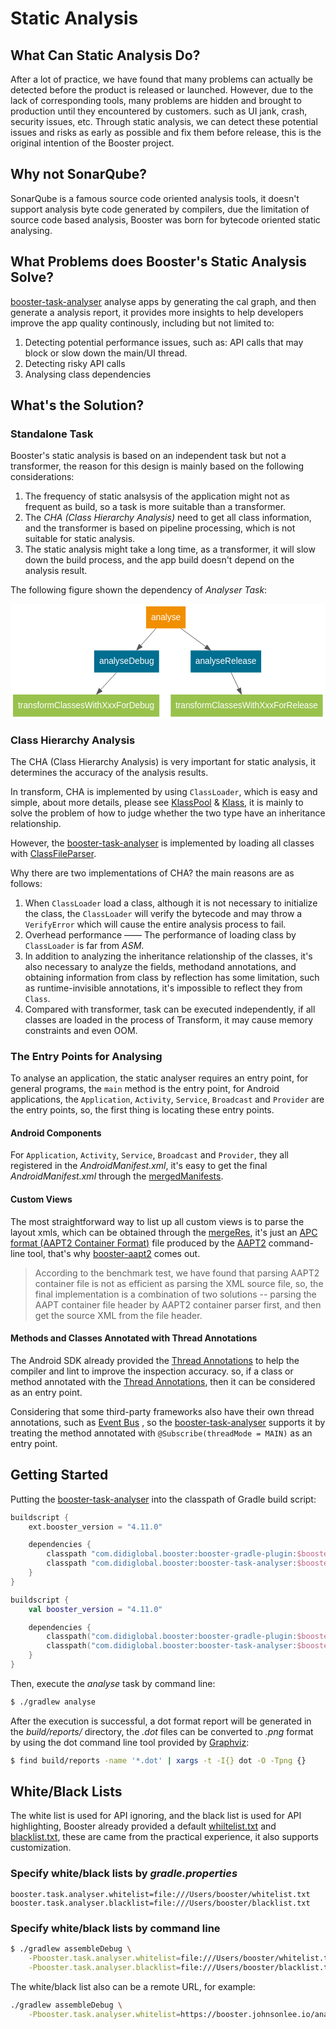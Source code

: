 # Static Analysis

## What Can Static Analysis Do?

After a lot of practice, we have found that many problems can actually be detected before the product is released or launched. However, due to the lack of corresponding tools, many problems are hidden and brought to production until they encountered by customers. such as UI jank, crash, security issues, etc. Through static analysis, we can detect these potential issues and risks as early as possible and fix them before release, this is the original intention of the Booster project.

## Why not SonarQube?

SonarQube is a famous source code oriented analysis tools, it doesn't support analysis byte code generated by compilers, due the limitation of source code based analysis, Booster was born for bytecode oriented static analysing.

## What Problems does Booster's Static Analysis Solve?

[booster-task-analyser](https://github.com/didi/booster/tree/master/booster-task-analyser) analyse apps by generating the cal graph, and then generate a analysis report, it provides more insights to help developers improve the app quality continously, including but not limited to:

1. Detecting potential performance issues, such as: API calls that may block or slow down the main/UI thread.
1. Detecting risky API calls
1. Analysing class dependencies

## What's the Solution?

### Standalone Task

Booster's static analysis is based on an independent task but not a transformer, the reason for this design is mainly based on the following considerations:

1. The frequency of static analsysis of the application might not as frequent as build, so a task is more suitable than a transformer.
1. The *CHA (Class Hierarchy Analysis)* need to get all class information, and the transformer is based on pipeline processing, which is not suitable for static analysis.
1. The static analysis might take a long time, as a transformer, it will slow down the build process, and the app build doesn't depend on the analysis result.

The following figure shown the dependency of *Analyser Task*:

<svg width="514pt" height="188pt" viewBox="0.00 0.00 513.51 188.00" xmlns="http://www.w3.org/2000/svg" xmlns:xlink="http://www.w3.org/1999/xlink">
<g id="graph0" class="graph" transform="scale(1 1) rotate(0) translate(4 184)">
<title>analyser</title>
<polygon fill="#ffffff" stroke="transparent" points="-4,4 -4,-184 509.5063,-184 509.5063,4 -4,4"></polygon>
<!-- analyse -->
<g id="node1" class="node">
<title>analyse</title>
<polygon fill="#f18f01" stroke="transparent" points="281.4639,-180 216.9891,-180 216.9891,-144 281.4639,-144 281.4639,-180"></polygon>
<text text-anchor="middle" x="249.2265" y="-157.8" font-family="Helvetica,sans-Serif" font-size="14.00" fill="#ffffff">analyse</text>
</g>
<!-- analyseDebug -->
<g id="node2" class="node">
<title>analyseDebug</title>
<polygon fill="#006e90" stroke="transparent" points="238.2016,-108 132.2514,-108 132.2514,-72 238.2016,-72 238.2016,-108"></polygon>
<text text-anchor="middle" x="185.2265" y="-85.8" font-family="Helvetica,sans-Serif" font-size="14.00" fill="#ffffff">analyseDebug</text>
</g>
<!-- analyse&#45;&gt;analyseDebug -->
<g id="edge1" class="edge">
<title>analyse-&gt;analyseDebug</title>
<path fill="none" stroke="#555555" d="M233.0766,-143.8314C225.5548,-135.3694 216.47,-125.1489 208.2461,-115.8971"></path>
<polygon fill="#555555" stroke="#555555" points="210.8535,-113.5621 201.5938,-108.4133 205.6216,-118.2127 210.8535,-113.5621"></polygon>
</g>
<!-- analyseRelease -->
<g id="node3" class="node">
<title>analyseRelease</title>
<polygon fill="#006e90" stroke="transparent" points="404.8079,-108 289.6451,-108 289.6451,-72 404.8079,-72 404.8079,-108"></polygon>
<text text-anchor="middle" x="347.2265" y="-85.8" font-family="Helvetica,sans-Serif" font-size="14.00" fill="#ffffff">analyseRelease</text>
</g>
<!-- analyse&#45;&gt;analyseRelease -->
<g id="edge2" class="edge">
<title>analyse-&gt;analyseRelease</title>
<path fill="none" stroke="#555555" d="M273.956,-143.8314C286.1427,-134.8779 301.0088,-123.9558 314.1577,-114.2955"></path>
<polygon fill="#555555" stroke="#555555" points="316.5183,-116.9042 322.5049,-108.1628 312.3738,-111.263 316.5183,-116.9042"></polygon>
</g>
<!-- transformClassesWithXxxForDebug -->
<g id="node4" class="node">
<title>transformClassesWithXxxForDebug</title>
<polygon fill="#99c24d" stroke="transparent" points="238.6799,-36 -.2269,-36 -.2269,0 238.6799,0 238.6799,-36"></polygon>
<text text-anchor="middle" x="119.2265" y="-13.8" font-family="Helvetica,sans-Serif" font-size="14.00" fill="#ffffff">transformClassesWithXxxForDebug</text>
</g>
<!-- analyseDebug&#45;&gt;transformClassesWithXxxForDebug -->
<g id="edge3" class="edge">
<title>analyseDebug-&gt;transformClassesWithXxxForDebug</title>
<path fill="none" stroke="#555555" d="M168.5719,-71.8314C160.8151,-63.3694 151.4463,-53.1489 142.9655,-43.8971"></path>
<polygon fill="#555555" stroke="#555555" points="145.4427,-41.4198 136.1053,-36.4133 140.2826,-46.1499 145.4427,-41.4198"></polygon>
</g>
<!-- transformClassesWithXxxForRelease -->
<g id="node5" class="node">
<title>transformClassesWithXxxForRelease</title>
<polygon fill="#99c24d" stroke="transparent" points="505.2865,-36 257.1665,-36 257.1665,0 505.2865,0 505.2865,-36"></polygon>
<text text-anchor="middle" x="381.2265" y="-13.8" font-family="Helvetica,sans-Serif" font-size="14.00" fill="#ffffff">transformClassesWithXxxForRelease</text>
</g>
<!-- analyseRelease&#45;&gt;transformClassesWithXxxForRelease -->
<g id="edge4" class="edge">
<title>analyseRelease-&gt;transformClassesWithXxxForRelease</title>
<path fill="none" stroke="#555555" d="M355.8061,-71.8314C359.5623,-63.8771 364.0522,-54.369 368.2063,-45.5723"></path>
<polygon fill="#555555" stroke="#555555" points="371.4261,-46.9503 372.5313,-36.4133 365.0964,-43.9612 371.4261,-46.9503"></polygon>
</g>
</g>
</svg>

### Class Hierarchy Analysis

The CHA (Class Hierarchy Analysis) is very important for static analysis, it determines the accuracy of the analysis results.

In transform, CHA is implemented by using `ClassLoader`, which is easy and simple, about more details, please see [KlassPool](https://github.com/didi/booster/blob/master/booster-transform-spi/src/main/kotlin/com/didiglobal/booster/transform/KlassPool.kt) & [Klass](https://github.com/didi/booster/blob/master/booster-transform-spi/src/main/kotlin/com/didiglobal/booster/transform/Klass.kt), it is mainly to solve the problem of how to judge whether the two type have an inheritance relationship.

However, the [booster-task-analyser](https://github.com/didi/booster/tree/master/booster-task-analyser) is implemented by loading all classes with [ClassFileParser](https://github.com/didi/booster/blob/master/booster-cha/src/main/kotlin/com/didiglobal/booster/cha/ClassFileParser.kt).

Why there are two implementations of CHA? the main reasons are as follows:

1. When `ClassLoader` load a class, although it is not necessary to initialize the class, the `ClassLoader` will verify the bytecode and may throw a `VerifyError` which will cause the entire analysis process to fail.
1. Overhead performance —— The performance of loading class by `ClassLoader` is far from *ASM*.
1. In addition to analyzing the inheritance relationship of the classes, it's also necessary to analyze the fields, methodand annotations, and obtaining information from class by reflection has some limitation, such as runtime-invisible annotations, it's impossible to reflect they from `Class`.
1. Compared with transformer, task can be executed independently, if all classes are loaded in the process of Transform, it may cause memory constraints and even OOM.

### The Entry Points for Analysing

To analyse an application, the static analyser requires an entry point, for general programs, the `main` method is the entry point, for Android applications, the `Application`, `Activity`, `Service`, `Broadcast` and `Provider` are the entry points, so, the first thing is locating these entry points.

#### Android Components

For `Application`, `Activity`, `Service`, `Broadcast` and `Provider`, they all registered in the *AndroidManifest.xml*, it's easy to get the final *AndroidManifest.xml* through the [mergedManifests](https://github.com/didi/booster/blob/master/booster-android-gradle-api/src/main/kotlin/com/didiglobal/booster/gradle/BaseVariant.kt#L150).

#### Custom Views

The most straightforward way to list up all custom views is to parse the layout xmls, which can be obtained through the [mergeRes](https://github.com/didi/booster/blob/master/booster-android-gradle-api/src/main/kotlin/com/didiglobal/booster/gradle/BaseVariant.kt#L158), it's just an [APC format (AAPT2 Container Format)](https://github.com/aosp-mirror/platform_frameworks_base/blob/master/tools/aapt2/formats.md) file produced by the [AAPT2](https://developer.android.com/studio/command-line/aapt2) command-line tool, that's why [booster-aapt2](https://github.com/didi/booster/tree/master/booster-aapt2) comes out.

> According to the benchmark test, we have found that parsing AAPT2 container file is not as efficient as parsing the XML source file, so, the final implementation is a combination of two solutions -- parsing the AAPT container file header by AAPT2 container parser first, and then get the source XML from the file header.

#### Methods and Classes Annotated with Thread Annotations

The Android SDK already provided the [Thread Annotations](https://developer.android.com/studio/write/annotations#thread-annotations) to help the compiler and lint to improve the inspection accuracy. so, if a class or method annotated with the [Thread Annotations](https://developer.android.com/studio/write/annotations#thread-annotations), then it can be considered as an entry point.

Considering that some third-party frameworks also have their own thread annotations, such as [Event Bus](https://github.com/greenrobot/EventBus) , so the [booster-task-analyser](https://github.com/didi/booster/tree/master/booster-task-analyser) supports it by treating the method annotated with `@Subscribe(threadMode = MAIN)` as an entry point.

## Getting Started

Putting the [booster-task-analyser](https://github.com/didi/booster/tree/master/booster-task-analyser) into the classpath of Gradle build script:

<CodeGroup>
  <CodeGroupItem title="Groovy" active>

```groovy
buildscript {
    ext.booster_version = "4.11.0"

    dependencies {
        classpath "com.didiglobal.booster:booster-gradle-plugin:$booster_version"
        classpath "com.didiglobal.booster:booster-task-analyser:$booster_version"
    }
}
```

  </CodeGroupItem>
  <CodeGroupItem title="Kotlin">

```kotlin
buildscript {
    val booster_version = "4.11.0"

    dependencies {
        classpath("com.didiglobal.booster:booster-gradle-plugin:$booster_version")
        classpath("com.didiglobal.booster:booster-task-analyser:$booster_version")
    }
}
```

  </CodeGroupItem>
</CodeGroup>

Then, execute the *analyse* task by command line:

```bash
$ ./gradlew analyse
```
After the execution is successful, a dot format report will be generated in the *build/reports/* directory, the *.dot* files can be converted to *.png* format by using the dot command line tool provided by [Graphviz](https://graphviz.org/):

```bash
$ find build/reports -name '*.dot' | xargs -t -I{} dot -O -Tpng {}
```

## White/Black Lists

The white list is used for API ignoring, and the black list is used for API highlighting, Booster already provided a default [whiltelist.txt](https://github.com/didi/booster/blob/master/booster-task-analyser/src/main/resources/whitelist.txt) and [blacklist.txt](https://github.com/didi/booster/blob/master/booster-task-analyser/src/main/resources/blacklist.txt), these are came from the practical experience, it also supports customization.

### Specify white/black lists by *gradle.properties*

```properties
booster.task.analyser.whitelist=file:///Users/booster/whitelist.txt
booster.task.analyser.blacklist=file:///Users/booster/blacklist.txt
```

### Specify white/black lists by command line

```bash
$ ./gradlew assembleDebug \
    -Pbooster.task.analyser.whitelist=file:///Users/booster/whitelist.txt \
    -Pbooster.task.analyser.blacklist=file:///Users/booster/blacklist.txt
```

The white/black list also can be a remote URL, for example:

```bash
./gradlew assembleDebug \
    -Pbooster.task.analyser.whitelist=https://booster.johnsonlee.io/analyser/whitelist.txt
```

